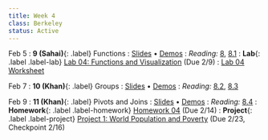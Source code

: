 ```yaml
---
title: Week 4
class: Berkeley
status: Active
---
```


Feb 5
: **9 (Sahai)**{: .label} Functions
   : [Slides](https://docs.google.com/presentation/d/1RT9NealaPB3FnVRBXFZAeqjO8VVhoJ8VXfxTAT1Yrr4/edit?usp=sharing) &#8226; [Demos](https://data8.datahub.berkeley.edu/hub/user-redirect/git-pull?repo=https%3A%2F%2Fgithub.com%2Fdata-8%2Fmaterials-sp24&urlpath=tree%2Fmaterials-sp24%2Flec%2Flec09%2Flec09.ipynb&branch=main)
: *Reading:* [8](https://inferentialthinking.com/chapters/08/Functions_and_Tables.html), [8.1](https://inferentialthinking.com/chapters/08/1/Applying_a_Function_to_a_Column.html)
: **Lab**{: .label .label-lab} [Lab 04: Functions and Visualization](https://data8.datahub.berkeley.edu/hub/user-redirect/git-pull?repo=https%3A%2F%2Fgithub.com%2Fdata-8%2Fmaterials-sp24&urlpath=tree%2Fmaterials-sp24%2Flab%2Flab04%2Flab04.ipynb) (Due 2/9)
   : [Lab 04 Worksheet](https://drive.google.com/file/d/1yLS6dHj9rjKRONKxqgPeD2C4LNOAs3LN/view?usp=sharing)

Feb 7
: **10 (Khan)**{: .label} Groups
   : [Slides](https://docs.google.com/presentation/d/1pgEAAkqRIZwa6RQKH0RblnJwd0ZVSkVahfugVYAGa6Y/edit#slide=id.g610d9f86d0_0_5) &#8226; [Demos](https://data8.datahub.berkeley.edu/hub/user-redirect/git-pull?repo=https%3A%2F%2Fgithub.com%2Fdata-8%2Fmaterials-sp24&urlpath=tree%2Fmaterials-sp24%2Flec%2Flec10%2Flec10_modified.ipynb&branch=main)
: *Reading:* [8.2](https://inferentialthinking.com/chapters/08/2/Classifying_by_One_Variable.html), [8.3](https://inferentialthinking.com/chapters/08/3/Cross-Classifying_by_More_than_One_Variable.html)

Feb 9
: **11 (Khan)**{: .label} Pivots and Joins
   : [Slides](https://docs.google.com/presentation/d/1rgt4MdZSDD7wqCgSZu3SKIXWfZ6qaUWQRLmVzV7Wkxw/edit?usp=sharing) &#8226; [Demos](https://data8.datahub.berkeley.edu/hub/user-redirect/git-pull?repo=https%3A%2F%2Fgithub.com%2Fdata-8%2Fmaterials-sp24&urlpath=tree%2Fmaterials-sp24%2Flec%2Flec11%2Flec11_modified.ipynb&branch=main)
: *Reading:* [8.4](https://inferentialthinking.com/chapters/08/4/Joining_Tables_by_Columns.html)
: **Homework**{: .label .label-homework} [Homework 04](https://data8.datahub.berkeley.edu/hub/user-redirect/git-pull?repo=https%3A%2F%2Fgithub.com%2Fdata-8%2Fmaterials-sp24&urlpath=tree%2Fmaterials-sp24%2Fhw%2Fhw04%2Fhw04.ipynb) (Due 2/14)
: **Project**{: .label .label-project} [Project 1: World Population and Poverty](https://data8.datahub.berkeley.edu/hub/user-redirect/git-pull?repo=https%3A%2F%2Fgithub.com%2Fdata-8%2Fmaterials-sp24&urlpath=tree%2Fmaterials-sp24%2Fproject%2Fproject1%2Fproject1.ipynb) (Due 2/23, Checkpoint 2/16)
